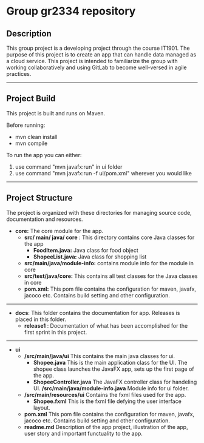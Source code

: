 # Group gr2334 repository

## Description
This group project is a developing project through the course IT1901. The purpose of this project is to create an app that can handle data managed as a cloud service. This project is intended to familiarize the group with working collaboratively and using GitLab to become well-versed in agile practices.
______________
## Project Build

This project is built and runs on Maven.

Before running:
- mvn clean install
- mvn compile

To run the app you can either:
1. use command "mvn javafx:run" in ui folder
2. use command "mvn javafx:run -f ui/pom.xml" wherever you would like 

_______________________
## Project Structure
The project is organized with these directories for managing source code, documentation and resources.

- __core:__  The core module for the app.
    - __src/ main/ java/ core__ :  This directory contains core Java classes for the app
        - __FoodItem.java:__  Java class for food object
        - __ShopeeList.java:__ Java class for shopping list
    - __src/main/java/module-info:__ contains module info for the module in core
    - __src/test/java/core:__ This contains all test classes for the Java classes in core
    - __pom.xml:__ This pom file contains the configuration for maven, javafx, jacoco etc. Contains build setting and other configuration.

________________________________________________

- **docs**:  This folder contains the documentation for app. Releases is placed in this folder.
    - **release1** : Documentation of what has been accomplished for the first sprint in this project.


_________________________________________________

- **ui**  
    - **/src/main/java/ui**  This contains the main java classes for ui.
        - **Shopee.java**  This is the main application class for the UI. The shopee class launches the JavaFX app, sets up the first page of the app. 
        - **ShopeeController.java**  The JavaFX controller class for handeling UI. 
     **/src/main/java/module-info.java**  Module info for ui folder. 
    - **/src/main/resources/ui**  Contains the fxml files used for the app.
        - **Shopee.fxml**  This is the fxml file defying the user interface layout.
    - **pom.xml**  This pom file contains the configuration for maven, javafx, jacoco etc. Contains build setting and other configuration.
    - **readme.md**  Description of the app project, illustration of the app, user story and important functuality to the app.




